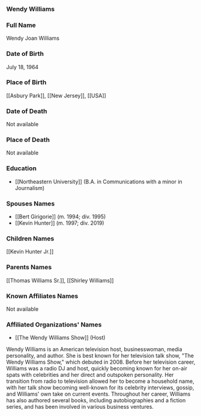 ### Wendy Williams

### Full Name

Wendy Joan Williams

### Date of Birth

July 18, 1964

### Place of Birth

[[Asbury Park]], [[New Jersey]], [[USA]]

### Date of Death

Not available

### Place of Death

Not available

### Education

- [[Northeastern University]] (B.A. in Communications with a minor in Journalism)

### Spouses Names

- [[Bert Girigorie]] (m. 1994; div. 1995)
- [[Kevin Hunter]] (m. 1997; div. 2019)

### Children Names

[[Kevin Hunter Jr.]]

### Parents Names

[[Thomas Williams Sr.]], [[Shirley Williams]]

### Known Affiliates Names

Not available

### Affiliated Organizations' Names

- [[The Wendy Williams Show]] (Host)

Wendy Williams is an American television host, businesswoman, media personality, and author. She is best known for her television talk show, "The Wendy Williams Show," which debuted in 2008. Before her television career, Williams was a radio DJ and host, quickly becoming known for her on-air spats with celebrities and her direct and outspoken personality. Her transition from radio to television allowed her to become a household name, with her talk show becoming well-known for its celebrity interviews, gossip, and Williams' own take on current events. Throughout her career, Williams has also authored several books, including autobiographies and a fiction series, and has been involved in various business ventures.